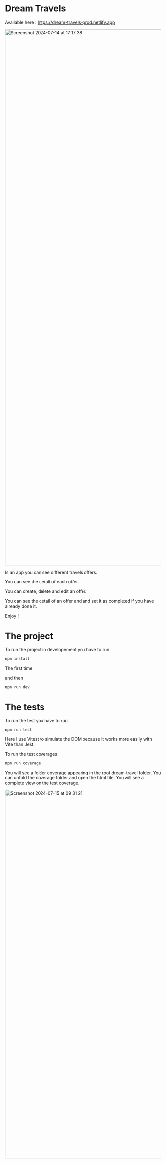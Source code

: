 # Dream Travels

Available here : https://dream-travels-prod.netlify.app

<img width="1728" alt="Screenshot 2024-07-14 at 17 17 38" src="https://github.com/user-attachments/assets/b68cd649-1de6-4664-a238-50ab6acd8a63">


Is an app you can see different travels offers.

You can see the detail of each offer.

You can create, delete and edit an offer.

You can see the detail of an offer and and set it as completed if you have already done it.

Enjoy !

# The project

To run the project in developement you have to run

```bash
npm install
```
The first time

and then 

```bash
npm run dev
```

# The tests


To run the test you have to run

```bash
npm run test
```

Here I use Vitest to simulate the DOM because it works more easily with Vite than Jest.

To run the test coverages

```bash
npm run coverage
```

You will see a folder coverage appearing in the root dream-travel folder.
You can unfold the coverage folder and open the html file. You will see a complete view on the test coverage.

<img width="1187" alt="Screenshot 2024-07-15 at 09 31 21" src="https://github.com/user-attachments/assets/89768f24-a9c8-4180-a413-1c9f82808e73">


